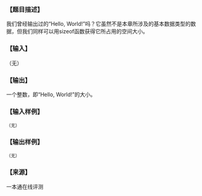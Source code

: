 ### 【题目描述】

我们曾经输出过的“Hello, World!”吗？它虽然不是本章所涉及的基本数据类型的数据，但我们同样可以用sizeof函数获得它所占用的空间大小。

### 【输入】

（无）

### 【输出】

一个整数，即“Hello, World!”的大小。

### 【输入样例】

```
（无）

```

### 【输出样例】

```
（无）

```


 ### 【来源】

 一本通在线评测 